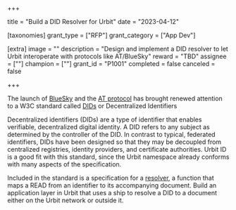 +++

title = "Build a DID Resolver for Urbit"
date = "2023-04-12"

[taxonomies]
grant_type = ["RFP"]
grant_category = ["App Dev"]

[extra]
image = ""
description = "Design and implement a DID resolver to let Urbit interoperate with protocols like AT/BlueSky"
reward = "TBD"
assignee = [""]
champion = [""]
grant_id = "P1001"
completed = false
canceled = false

+++

The launch of [BlueSky](https://blueskyweb.xyz/) and the [AT protocol](https://atproto.com/guides/identity) has brought renewed attention to a W3C standard called [DIDs](https://www.w3.org/TR/did-core/#introduction) or Decentralized Identifiers

Decentralized identifiers (DIDs) are a type of identifier that enables verifiable, decentralized digital identity. A DID refers to any subject as determined by the controller of the DID. In contrast to typical, federated identifiers, DIDs have been designed so that they may be decoupled from centralized registries, identity providers, and certificate authorities. Urbit ID is a good fit with this standard, since the Urbit namespace already conforms with many aspects of the specification. 

Included in the standard is a specification for a [resolver](https://www.w3.org/TR/did-core/#dfn-did-resolvers), a function that maps a READ from an identifier to its accompanying document. Build an application layer in Urbit that uses a ship to resolve a DID to a document either on the Urbit network or outside it.
